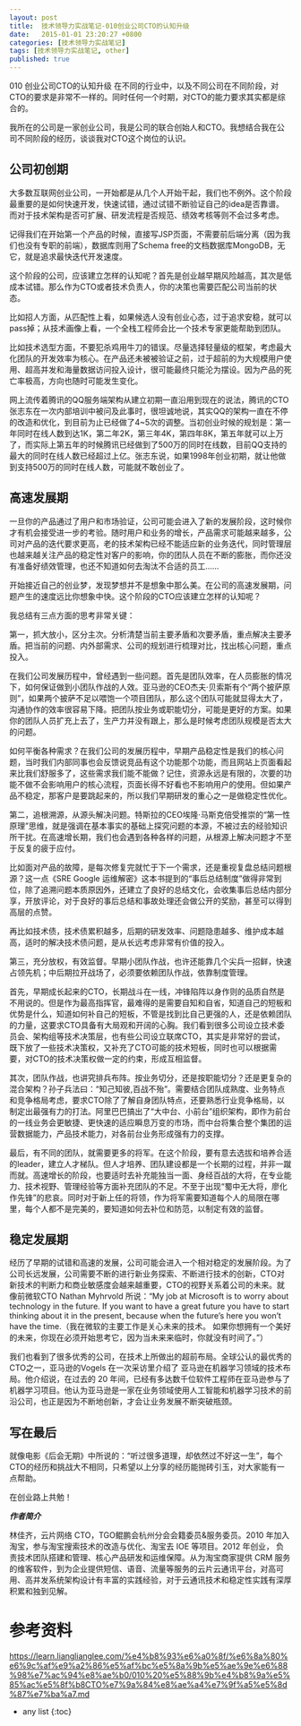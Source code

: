 ```yaml
---
layout: post
title:  技术领导力实战笔记-010创业公司CTO的认知升级
date:   2015-01-01 23:20:27 +0800
categories: [技术领导力实战笔记]
tags: [技术领导力实战笔记, other]
published: true
---
```




010 创业公司CTO的认知升级
在不同的行业中，以及不同公司在不同阶段，对CTO的要求是非常不一样的。同时任何一个时期，对CTO的能力要求其实都是综合的。

我所在的公司是一家创业公司，我是公司的联合创始人和CTO。我想结合我在公司不同阶段的经历，谈谈我对CTO这个岗位的认识。

## 公司初创期

大多数互联网创业公司，一开始都是从几个人开始干起，我们也不例外。这个阶段最重要的是如何快速开发，快速试错，通过试错不断验证自己的idea是否靠谱。而对于技术架构是否可扩展、研发流程是否规范、绩效考核等则不会过多考虑。

记得我们在开始第一个产品的时候，直接写JSP页面，不需要前后端分离（因为我们也没有专职的前端），数据库则用了Schema free的文档数据库MongoDB，无它，就是追求最快迭代开发速度。

这个阶段的公司，应该建立怎样的认知呢？首先是创业越早期风险越高，其次是低成本试错。那么作为CTO或者技术负责人，你的决策也需要匹配公司当前的状态。

比如招人方面，从匹配性上看，如果候选人没有创业心态，过于追求安稳，就可以pass掉；从技术画像上看，一个全栈工程师会比一个技术专家更能帮助到团队。

比如技术选型方面，不要犯杀鸡用牛刀的错误。尽量选择轻量级的框架，考虑最大化团队的开发效率为核心。在产品还未被被验证之前，过于超前的为大规模用户使用、超高并发和海量数据访问投入设计，很可能最终只能沦为摆设。因为产品的死亡率极高，方向也随时可能发生变化。

网上流传着腾讯的QQ服务端架构从建立初期一直沿用到现在的说法，腾讯的CTO 张志东在一次内部培训中被问及此事时，很坦诚地说，其实QQ的架构一直在不停的改造和优化，到目前为止已经做了4~5次的调整。当初创业时候的规划是：第一年同时在线人数到达1K，第二年2K，第三年4K，第四年8K，第五年就可以上万了，而实际上第五年的时候腾讯已经做到了500万的同时在线数，目前QQ支持的最大的同时在线人数已经超过上亿。张志东说，如果1998年创业初期，就让他做到支持500万的同时在线人数，可能就不敢创业了。

## 高速发展期

一旦你的产品通过了用户和市场验证，公司可能会进入了新的发展阶段，这时候你才有机会接受进一步的考验。随时用户和业务的增长，产品需求可能越来越多，公司对产品的迭代要求更高，老的技术架构已经不能适应新的业务迭代，同时管理层也越来越关注产品的稳定性对客户的影响，你的团队人员在不断的膨胀，而你还没有准备好绩效管理，也还不知道如何去淘汰不合适的员工……

开始接近自己的创业梦，发现梦想并不是想象中那么美。在公司的高速发展期，问题产生的速度远比你想象中快。这个阶段的CTO应该建立怎样的认知呢？

我总结有三点方面的思考非常关键：

第一，抓大放小，区分主次。分析清楚当前主要矛盾和次要矛盾，重点解决主要矛盾。把当前的问题、内外部需求、公司的规划进行梳理对比，找出核心问题，重点投入。

在我们公司发展历程中，曾经遇到一些问题。首先是团队效率，在人员膨胀的情况下，如何保证做到小团队作战的人效。亚马逊的CEO杰夫·贝索斯有个“两个披萨原则”，如果两个披萨不足以喂饱一个项目团队，那么这个团队可能就显得太大了，沟通协作的效率很容易下降。把团队按业务或职能切分，可能是更好的方案。如果你的团队人员扩充上去了，生产力并没有跟上，那么是时候考虑团队规模是否太大的问题。

如何平衡各种需求？在我们公司的发展历程中，早期产品稳定性是我们的核心问题，当时我们内部同事也会反馈说竞品有这个功能那个功能，而且网站上页面看起来比我们舒服多了，这些需求我们能不能做？记住，资源永远是有限的，次要的功能不做不会影响用户的核心流程，页面长得不好看也不影响用户的使用。但如果产品不稳定，那客户是要跳起来的，所以我们早期研发的重心之一是做稳定性优化。

第二，追根溯源，从源头解决问题。特斯拉的CEO埃隆·马斯克倍受推崇的“第一性原理”思维，就是强调在基本事实的基础上探究问题的本源，不被过去的经验知识所干扰。在高速增长期，我们也会遇到各种各样的问题，从根源上解决问题才不至于反复的疲于应付。

比如面对产品的故障，是每次修复完就忙于下一个需求，还是重视复盘总结问题根源？这一点《SRE Google 运维解密》这本书提到的“事后总结制度”做得非常到位，除了追溯问题本质原因外，还建立了良好的总结文化，会收集事后总结内部分享，开放评论，对于良好的事后总结和事故处理还会做公开的奖励，甚至可以得到高层的点赞。

再比如技术债，技术债累积越多，后期的研发效率、问题隐患越多、维护成本越高，适时的解决技术债问题，是从长远考虑非常有价值的投入。

第三，充分放权，有效监督。早期小团队作战，也许还能靠几个尖兵一招鲜，快速占领先机；中后期拉开战场了，必须要依赖团队作战，依靠制度管理。

首先，早期成长起来的CTO，长期战斗在一线，冲锋陷阵以身作则的品质自然是不用说的。但是作为最高指挥官，最难得的是需要自知和自省，知道自己的短板和优势是什么，知道如何补自己的短板，不管是找到比自己更强的人，还是依赖团队的力量，这要求CTO具备有大局观和开阔的心胸。我们看到很多公司设立技术委员会、架构组等技术决策层，也有些公司设立联席CTO，其实是非常好的尝试，既下放了一些技术决策权，又补充了CTO可能的技术短板，同时也可以根据需要，对CTO的技术决策权做一定的约束，形成互相监督。

其次，团队作战，也讲究排兵布阵。按业务切分，还是按职能切分？还是更复杂的混合架构？孙子兵法曰：“知己知彼,百战不殆”。需要结合团队成熟度、业务特点和竞争格局考虑，要求CTO除了了解自身团队特点，还要熟悉行业竞争格局，以制定出最强有力的打法。阿里巴巴搞出了“大中台、小前台”组织架构，即作为前台的一线业务会更敏捷、更快速的适应瞬息万变的市场，而中台将集合整个集团的运营数据能力，产品技术能力，对各前台业务形成强有力的支撑。

最后，有不同的团队，就需要更多的将军。在这个阶段，要有意去选拔和培养合适的leader，建立人才梯队。但人才培养、团队建设都是一个长期的过程，并非一蹴而就。高速增长的阶段，也要适时去补充能独当一面、身经百战的大将，在专业能力、技术视野、管理经验等方面补充团队的不足。不至于出现“蜀中无大将，廖化作先锋”的悲哀。同时对于新上任的将领，作为将军需要知道每个人的局限在哪里，每个人都不是完美的，要知道如何去补位和防范，以制定有效的监督。

## 稳定发展期

经历了早期的试错和高速的发展，公司可能会进入一个相对稳定的发展阶段。为了公司长远发展，公司需要不断的进行新业务探索、不断进行技术的创新，CTO对新技术的判断力和商业敏感度会越来越重要，CTO的视野关系着公司的未来。就像前微软CTO Nathan Myhrvold 所说：“My job at Microsoft is to worry about technology in the future. If you want to have a great future you have to start thinking about it in the present, because when the future’s here you won’t have the time.（我在微软的主要工作是关心未来的技术。 如果你想拥有一个美好的未来，你现在必须开始思考它，因为当未来来临时，你就没有时间了。”）

我们也看到了很多优秀的公司，在技术上所做出的超前布局。全球公认的最优秀的CTO之一，亚马逊的Vogels 在一次采访里介绍了 亚马逊在机器学习领域的技术布局。他介绍说，在过去的 20 年间，已经有多达数千位软件工程师在亚马逊参与了机器学习项目。他认为亚马逊是一家在业务领域使用人工智能和机器学习技术的前沿公司，也正是因为不断地创新，才会让业务发展不断突破瓶颈。

## 写在最后

就像电影《后会无期》中所说的：“听过很多道理，却依然过不好这一生”，每个CTO的经历和挑战大不相同，只希望以上分享的经历能抛砖引玉，对大家能有一点帮助。

在创业路上共勉！

***作者简介***

林佳齐，云片网络 CTO，TGO鲲鹏会杭州分会会籍委员&服务委员。2010 年加入淘宝，参与淘宝搜索技术的改造与优化、淘宝去 IOE 等项目。2012 年创业， 负责技术团队搭建和管理、核心产品研发和运维保障。从为淘宝商家提供 CRM 服务的维客软件，到为企业提供短信、语音、流量等服务的云片云通讯平台，对高可用、高并发系统架构设计有丰富的实践经验，对于云通讯技术和稳定性实践有深厚积累和独到见解。




# 参考资料

https://learn.lianglianglee.com/%e4%b8%93%e6%a0%8f/%e6%8a%80%e6%9c%af%e9%a2%86%e5%af%bc%e5%8a%9b%e5%ae%9e%e6%88%98%e7%ac%94%e8%ae%b0/010%20%e5%88%9b%e4%b8%9a%e5%85%ac%e5%8f%b8CTO%e7%9a%84%e8%ae%a4%e7%9f%a5%e5%8d%87%e7%ba%a7.md

* any list
{:toc}
